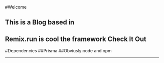 #Welcome
## This is a Blog based in
## Remix.run is cool the framework Check It Out
#Dependencies
##Prisma
##Obviusly node and npm 

-----------------------------------------------------
